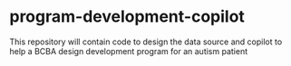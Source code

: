 # program-development-copilot
This repository will contain code to design the data source and copilot to help a BCBA design development program for an autism patient
